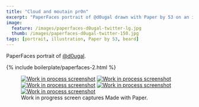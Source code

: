 ```yaml
---
title: "Cloud and moutain pr0n"
excerpt: "PaperFaces portrait of @d0ugal drawn with Paper by 53 on an iPad."
image: 
  feature: /images/paperfaces-d0ugal-twitter-lg.jpg
  thumb: /images/paperfaces-d0ugal-twitter-150.jpg
tags: [portrait, illustration, Paper by 53, beard]
---
```


PaperFaces portrait of [@d0ugal](http://twitter.com/d0ugal).

{% include boilerplate/paperfaces-2.html %}

<figure class="third">
	<a href="{{ site.url }}/images/paperfaces-d0ugal-process-1-lg.jpg"><img src="{{ site.url }}/images/paperfaces-d0ugal-process-1-600.jpg" alt="Work in process screenshot"></a>
	<a href="{{ site.url }}/images/paperfaces-d0ugal-process-2-lg.jpg"><img src="{{ site.url }}/images/paperfaces-d0ugal-process-2-600.jpg" alt="Work in process screenshot"></a>
	<a href="{{ site.url }}/images/paperfaces-d0ugal-process-3-lg.jpg"><img src="{{ site.url }}/images/paperfaces-d0ugal-process-3-600.jpg" alt="Work in process screenshot"></a>
	<a href="{{ site.url }}/images/paperfaces-d0ugal-process-4-lg.jpg"><img src="{{ site.url }}/images/paperfaces-d0ugal-process-4-600.jpg" alt="Work in process screenshot"></a>
	<a href="{{ site.url }}/images/paperfaces-d0ugal-process-5-lg.jpg"><img src="{{ site.url }}/images/paperfaces-d0ugal-process-5-600.jpg" alt="Work in process screenshot"></a>
	<figcaption>Work in progress screen captures Made with Paper.</figcaption>
</figure>